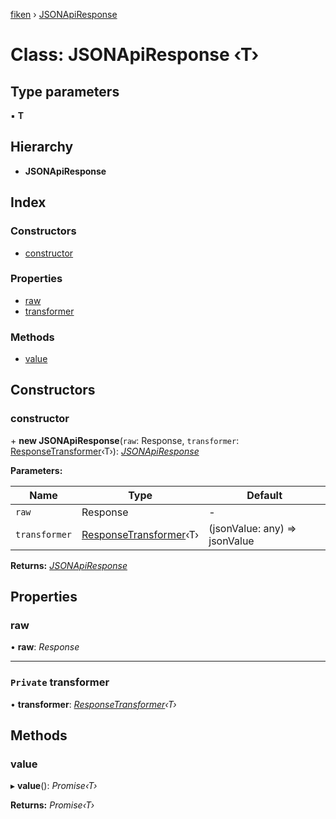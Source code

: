 [fiken](../README.md) › [JSONApiResponse](jsonapiresponse.md)

# Class: JSONApiResponse ‹**T**›

## Type parameters

▪ **T**

## Hierarchy

* **JSONApiResponse**

## Index

### Constructors

* [constructor](jsonapiresponse.md#constructor)

### Properties

* [raw](jsonapiresponse.md#raw)
* [transformer](jsonapiresponse.md#private-transformer)

### Methods

* [value](jsonapiresponse.md#value)

## Constructors

###  constructor

\+ **new JSONApiResponse**(`raw`: Response, `transformer`: [ResponseTransformer](../interfaces/responsetransformer.md)‹T›): *[JSONApiResponse](jsonapiresponse.md)*

**Parameters:**

Name | Type | Default |
------ | ------ | ------ |
`raw` | Response | - |
`transformer` | [ResponseTransformer](../interfaces/responsetransformer.md)‹T› | (jsonValue: any) => jsonValue |

**Returns:** *[JSONApiResponse](jsonapiresponse.md)*

## Properties

###  raw

• **raw**: *Response*

___

### `Private` transformer

• **transformer**: *[ResponseTransformer](../interfaces/responsetransformer.md)‹T›*

## Methods

###  value

▸ **value**(): *Promise‹T›*

**Returns:** *Promise‹T›*
